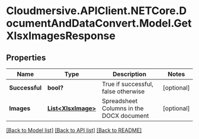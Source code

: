 # Cloudmersive.APIClient.NETCore.DocumentAndDataConvert.Model.GetXlsxImagesResponse
## Properties

Name | Type | Description | Notes
------------ | ------------- | ------------- | -------------
**Successful** | **bool?** | True if successful, false otherwise | [optional] 
**Images** | [**List&lt;XlsxImage&gt;**](XlsxImage.md) | Spreadsheet Columns in the DOCX document | [optional] 

[[Back to Model list]](../README.md#documentation-for-models) [[Back to API list]](../README.md#documentation-for-api-endpoints) [[Back to README]](../README.md)

